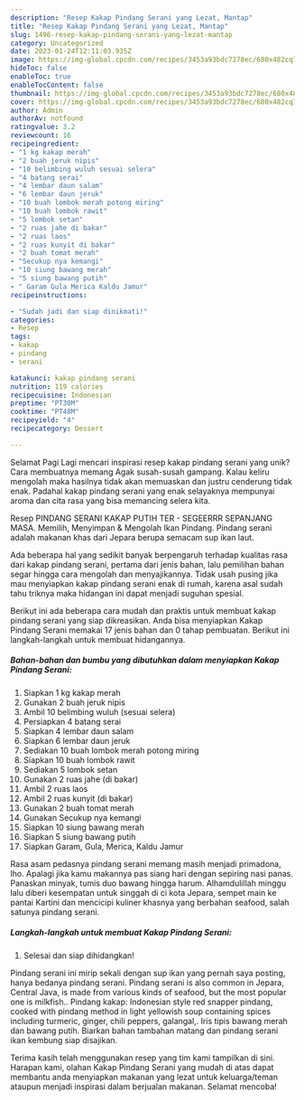 ```yaml
---
description: "Resep Kakap Pindang Serani yang Lezat, Mantap"
title: "Resep Kakap Pindang Serani yang Lezat, Mantap"
slug: 1496-resep-kakap-pindang-serani-yang-lezat-mantap
category: Uncategorized
date: 2023-01-24T12:11:03.935Z
image: https://img-global.cpcdn.com/recipes/3453a93bdc7278ec/680x482cq70/kakap-pindang-serani-foto-resep-utama.jpg
hideToc: false
enableToc: true
enableTocContent: false
thumbnail: https://img-global.cpcdn.com/recipes/3453a93bdc7278ec/680x482cq70/kakap-pindang-serani-foto-resep-utama.jpg
cover: https://img-global.cpcdn.com/recipes/3453a93bdc7278ec/680x482cq70/kakap-pindang-serani-foto-resep-utama.jpg
author: Admin
authorAv: notfound
ratingvalue: 3.2
reviewcount: 16
recipeingredient:
- "1 kg kakap merah"
- "2 buah jeruk nipis"
- "10 belimbing wuluh sesuai selera"
- "4 batang serai"
- "4 lembar daun salam"
- "6 lembar daun jeruk"
- "10 buah lombok merah potong miring"
- "10 buah lombok rawit"
- "5 lombok setan"
- "2 ruas jahe di bakar"
- "2 ruas laos"
- "2 ruas kunyit di bakar"
- "2 buah tomat merah"
- "Secukup nya kemangi"
- "10 siung bawang merah"
- "5 siung bawang putih"
- " Garam Gula Merica Kaldu Jamur"
recipeinstructions:

- "Sudah jadi dan siap dinikmati!"
categories:
- Resep
tags:
- kakap
- pindang
- serani

katakunci: kakap pindang serani 
nutrition: 119 calories
recipecuisine: Indonesian
preptime: "PT30M"
cooktime: "PT48M"
recipeyield: "4"
recipecategory: Dessert

---
```



Selamat Pagi Lagi mencari inspirasi resep kakap pindang serani yang unik? Cara membuatnya memang Agak susah-susah gampang. Kalau keliru mengolah maka hasilnya tidak akan memuaskan dan justru cenderung tidak enak. Padahal kakap pindang serani yang enak selayaknya mempunyai aroma dan cita rasa yang bisa memancing selera kita.


Resep PINDANG SERANI KAKAP PUTIH TER - SEGEERRR SEPANJANG MASA. Memilih, Menyimpan &amp; Mengolah Ikan Pindang. Pindang serani adalah makanan khas dari Jepara berupa semacam sup ikan laut.

Ada beberapa hal yang sedikit banyak berpengaruh terhadap kualitas rasa dari kakap pindang serani, pertama dari jenis bahan, lalu pemilihan bahan segar hingga cara mengolah dan menyajikannya. Tidak usah pusing jika mau menyiapkan kakap pindang serani enak di rumah, karena asal sudah tahu triknya maka hidangan ini dapat menjadi suguhan spesial.


Berikut ini ada beberapa cara mudah dan praktis untuk membuat kakap pindang serani yang siap dikreasikan. Anda bisa menyiapkan Kakap Pindang Serani memakai 17 jenis bahan dan 0 tahap pembuatan. Berikut ini langkah-langkah untuk membuat hidangannya.

<!--inarticleads1-->

##### Bahan-bahan dan bumbu yang dibutuhkan dalam menyiapkan Kakap Pindang Serani:

1. Siapkan 1 kg kakap merah
1. Gunakan 2 buah jeruk nipis
1. Ambil 10 belimbing wuluh (sesuai selera)
1. Persiapkan 4 batang serai
1. Siapkan 4 lembar daun salam
1. Siapkan 6 lembar daun jeruk
1. Sediakan 10 buah lombok merah potong miring
1. Siapkan 10 buah lombok rawit
1. Sediakan 5 lombok setan
1. Gunakan 2 ruas jahe (di bakar)
1. Ambil 2 ruas laos
1. Ambil 2 ruas kunyit (di bakar)
1. Gunakan 2 buah tomat merah
1. Gunakan Secukup nya kemangi
1. Siapkan 10 siung bawang merah
1. Siapkan 5 siung bawang putih
1. Siapkan  Garam, Gula, Merica, Kaldu Jamur


Rasa asam pedasnya pindang serani memang masih menjadi primadona, lho. Apalagi jika kamu makannya pas siang hari dengan sepiring nasi panas. Panaskan minyak, tumis duo bawang hingga harum. Alhamdulillah minggu lalu diberi kesempatan untuk singgah di ci kota Jepara, sempet main ke pantai Kartini dan mencicipi kuliner khasnya yang berbahan seafood, salah satunya pindang serani. 

<!--inarticleads2-->

##### Langkah-langkah untuk membuat Kakap Pindang Serani:


1. Selesai dan siap dihidangkan!

Pindang serani ini mirip sekali dengan sup ikan yang pernah saya posting, hanya bedanya pindang serani. Pindang serani is also common in Jepara, Central Java, is made from various kinds of seafood, but the most popular one is milkfish.. Pindang kakap: Indonesian style red snapper pindang, cooked with pindang method in light yellowish soup containing spices including turmeric, ginger, chili peppers, galangal,. Iris tipis bawang merah dan bawang putih. Biarkan bahan tambahan matang dan pindang serani ikan kembung siap disajikan. 

Terima kasih telah menggunakan resep yang tim kami tampilkan di sini. Harapan kami, olahan Kakap Pindang Serani yang mudah di atas dapat membantu anda menyiapkan makanan yang lezat untuk keluarga/teman ataupun menjadi inspirasi dalam berjualan makanan. Selamat mencoba!
